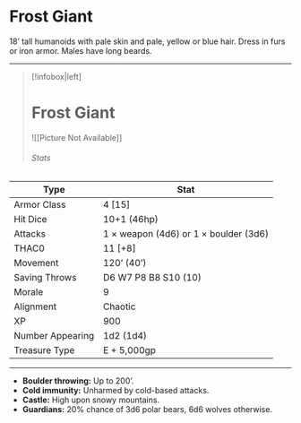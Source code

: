 # Frost Giant

18’ tall humanoids with pale skin and pale, yellow or blue hair. Dress in furs or iron armor. Males have long beards.

------
> [!infobox|left] 
>  # Frost Giant
>  ![[Picture Not Available]] 
>  ###### Stats 
| Type                    | Stat        |
| ---------------- | ------------------------------ |
| Armor Class     | 4 [15]                                |
| Hit Dice         | 10+1 (46hp)                           |
| Attacks          | 1 × weapon (4d6) or 1 × boulder (3d6) |
| THAC0            | 11 [+8]                               |
| Movement         | 120’ (40’)                            |
| Saving Throws    | D6 W7 P8 B8 S10 (10)                  |
| Morale           | 9                                     |
| Alignment        | Chaotic                               |
| XP               | 900                                   |
| Number Appearing | 1d2 (1d4)                             |
| Treasure Type    | E + 5,000gp                           |

------

- **Boulder throwing:** Up to 200’.
- **Cold immunity:** Unharmed by cold-based attacks.
- **Castle:** High upon snowy mountains.
- **Guardians:** 20% chance of 3d6 polar bears, 6d6 wolves otherwise.

